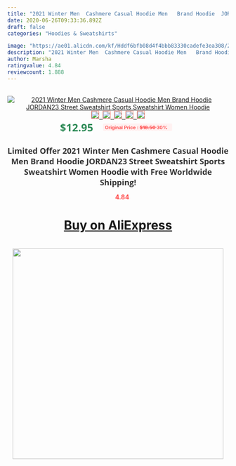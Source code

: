 ```yaml
---
title: "2021 Winter Men  Cashmere Casual Hoodie Men   Brand Hoodie  JORDAN23 Street Sweatshirt Sports Sweatshirt Women Hoodie"
date: 2020-06-26T09:33:36.892Z
draft: false
categories: "Hoodies & Sweatshirts"

image: "https://ae01.alicdn.com/kf/Hddf6bfb08d4f4bbb83330cadefe3ea308/2021-Winter-Men-Cashmere-Casual-Hoodie-Men-Brand-Hoodie-JORDAN23-Street-Sweatshirt-Sports-Sweatshirt-Women-Hoodie.jpg"
description: "2021 Winter Men  Cashmere Casual Hoodie Men   Brand Hoodie  JORDAN23 Street Sweatshirt Sports Sweatshirt Women Hoodie"
author: Marsha
ratingvalue: 4.84
reviewcount: 1.888
---
```

<br>
<div style="text-align: center;">
<a href="https://s.click.aliexpress.com/e/_Ak5Zvx" target="_blank" rel="nofollow noopener noreferrer"><img alt="2021 Winter Men  Cashmere Casual Hoodie Men   Brand Hoodie  JORDAN23 Street Sweatshirt Sports Sweatshirt Women Hoodie" class="magnifier-image" src="https://ae01.alicdn.com/kf/Hddf6bfb08d4f4bbb83330cadefe3ea308/2021-Winter-Men-Cashmere-Casual-Hoodie-Men-Brand-Hoodie-JORDAN23-Street-Sweatshirt-Sports-Sweatshirt-Women-Hoodie.jpg_640x640.jpg">
<br>
<img style="border:1px solid salmon" src="https://ae01.alicdn.com/kf/Hddf6bfb08d4f4bbb83330cadefe3ea308/2021-Winter-Men-Cashmere-Casual-Hoodie-Men-Brand-Hoodie-JORDAN23-Street-Sweatshirt-Sports-Sweatshirt-Women-Hoodie.jpg_120x120.jpg">&nbsp;&nbsp;<img style="border:1px solid salmon" src="https://ae01.alicdn.com/kf/H67c535dcaa224cc283ec588945b1f612u/2021-Winter-Men-Cashmere-Casual-Hoodie-Men-Brand-Hoodie-JORDAN23-Street-Sweatshirt-Sports-Sweatshirt-Women-Hoodie.jpg_120x120.jpg">&nbsp;&nbsp;<img style="border:1px solid salmon" src="https://ae01.alicdn.com/kf/H86169c1a1f5d4ca38bfa5560277267231/2021-Winter-Men-Cashmere-Casual-Hoodie-Men-Brand-Hoodie-JORDAN23-Street-Sweatshirt-Sports-Sweatshirt-Women-Hoodie.jpg_120x120.jpg">&nbsp;&nbsp;<img style="border:1px solid salmon" src="https://ae01.alicdn.com/kf/Hb8822d1226e346759c68f88ed5805f4fc/2021-Winter-Men-Cashmere-Casual-Hoodie-Men-Brand-Hoodie-JORDAN23-Street-Sweatshirt-Sports-Sweatshirt-Women-Hoodie.jpg_120x120.jpg">&nbsp;&nbsp;<img style="border:1px solid salmon" src="https://ae01.alicdn.com/kf/Hbeecc42695254a1f884ab6518b060ba33/2021-Winter-Men-Cashmere-Casual-Hoodie-Men-Brand-Hoodie-JORDAN23-Street-Sweatshirt-Sports-Sweatshirt-Women-Hoodie.jpg_120x120.jpg"></a></div><br0>
<div style="text-align: center;"><span style="background-color: white; border: 0px; box-sizing: border-box; color: seagreen; display: inline-block; font-family: &quot;open sans&quot; , &quot;arial&quot; , &quot;helvetica&quot; , sans-serif , &quot;heiti&quot;; font-size: 24px; font-stretch: inherit; font-weight: 700; line-height: inherit; margin: 0px 10px 0px 0px; padding: 0px; vertical-align: middle;">$12.95 </span>
<span style="background: rgb(255 , 241 , 241); border-radius: 3px; border: 0px; box-sizing: border-box; color: #ff4747; display: inline-block; font-family: inherit; font-size: 12px; font-stretch: inherit; font-style: inherit; font-variant: inherit; font-weight: 600; line-height: inherit; margin: 0px; padding: 2px 5px; transform: scale(0.9); vertical-align: middle;">Original Price : <b style="text-decoration: line-through;">$18.50 </b> 30%&nbsp;&nbsp;</span></div>
<h1 style="color: #333333; display: inline-block; font-family: &quot;open sans&quot; , &quot;arial&quot; , &quot;helvetica&quot; , sans-serif , &quot;heiti&quot;; font-size: 18px; font-stretch: inherit; font-weight: 700; text-align: center;">Limited Offer 2021 Winter Men  Cashmere Casual Hoodie Men   Brand Hoodie  JORDAN23 Street Sweatshirt Sports Sweatshirt Women Hoodie with Free Worldwide Shipping!</h1>
<div style="color: #ff4747; text-align: center;">
<img src="https://4.bp.blogspot.com/-M0ZcTcb-5uY/XleCXlxnR4I/AAAAAAAAAEc/OrjgMkXV1oMQFaCRZj5HQwOCBcu3w1FegCPcBGAYYCw/s1600/star.png" style="height: 15px;">&nbsp;<b>4.84</b></div>
<div class="button_cont" align="center"><a class="buynow_a" href="https://s.click.aliexpress.com/e/_Ak5Zvx" target="_blank" rel="nofollow noopener noreferrer"><H1>Buy on AliExpress</H1></a></div><br>
<div class="separator" style="clear: both; text-align: center;">
<img src="https://lh3.googleusercontent.com/-pTy5HemUv9M/XlePHvY0dAI/AAAAAAAAAE4/0nX5iRUoIWY8eMW9Dpxeirr157OZliDIgCLcBGAsYHQ/s1600/badge.gif" width="480">
</div>
